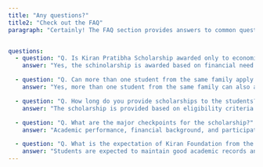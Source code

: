 ```yaml
---
title: "Any questions?"
title2: "Check out the FAQ"
paragraph: "Certainly! The FAQ section provides answers to common questions. It covers a variety of topics and aims to address user queries efficiently."


questions:
  - question: "Q. Is Kiran Pratibha Scholarship awarded only to economically challenged students?"
    answer: "Yes, the schinolarship is awarded based on financial need and academic performance."

  - question: "Q. Can more than one student from the same family apply for KPS?"
    answer: "Yes, more than one student from the same family can also apply for the scholarship."

  - question: "Q. How long do you provide scholarships to the students?"
    answer: "The scholarship is provided based on eligibility criteria for a specified duration."

  - question: "Q. What are the major checkpoints for the scholarship?"
    answer: "Academic performance, financial background, and participation in foundation activities."

  - question: "Q. What is the expectation of Kiran Foundation from the students selected in KP?"
    answer: "Students are expected to maintain good academic records and contribute to community projects."
---
```

